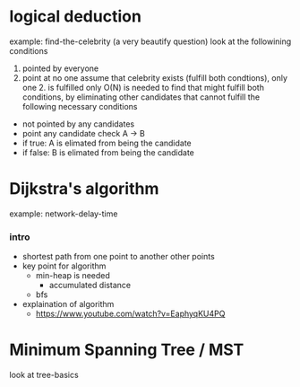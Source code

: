 # logical deduction
example: find-the-celebrity (a very beautify question)
look at the followining conditions
1. pointed by everyone
2. point at no one
assume that celebrity exists (fulfill both condtions), only one 2. is fulfilled
only O(N) is needed to find that might fulfill both conditions, by eliminating other candidates that cannot fulfill the following necessary conditions
- not pointed by any candidates
- point any candidate
check A -> B
- if true: A is elimated from being the candidate
- if false: B is elimated from being the candidate

# Dijkstra's algorithm
example: network-delay-time

### intro
- shortest path from one point to another other points
- key point for algorithm
  - min-heap is needed
    - accumulated distance
  - bfs
- explaination of algorithm
  - https://www.youtube.com/watch?v=EaphyqKU4PQ



# Minimum Spanning Tree / MST
look at tree-basics
